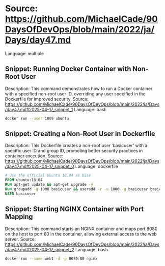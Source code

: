 # Source: https://github.com/MichaelCade/90DaysOfDevOps/blob/main/2022/ja/Days/day47.md
Language: multiple

## Snippet: Running Docker Container with Non-Root User
Description: This command demonstrates how to run a Docker container with a specified non-root user ID, overriding any user specified in the Dockerfile for improved security.
Source: https://github.com/MichaelCade/90DaysOfDevOps/blob/main/2022/ja/Days/day47.md#2025-04-17_snippet_1
Language: bash

```bash
docker run --user 1009 ubuntu
```

## Snippet: Creating a Non-Root User in Dockerfile
Description: This Dockerfile creates a non-root user 'basicuser' with a specific user ID and group ID, promoting better security practices in container execution.
Source: https://github.com/MichaelCade/90DaysOfDevOps/blob/main/2022/ja/Days/day47.md#2025-04-17_snippet_0
Language: dockerfile

```dockerfile
# Use the official Ubuntu 18.04 as base
FROM ubuntu:18.04
RUN apt-get update && apt-get upgrade -y
RUN groupadd -g 1000 basicuser && useradd -r -u 1000 -g basicuser basicuser
USER basicuser
```

## Snippet: Starting NGINX Container with Port Mapping
Description: This command starts an NGINX container and maps port 8080 on the host to port 80 in the container, allowing external access to the web server.
Source: https://github.com/MichaelCade/90DaysOfDevOps/blob/main/2022/ja/Days/day47.md#2025-04-17_snippet_2
Language: bash

```bash
docker run --name web1 -d -p 8080:80 nginx
```